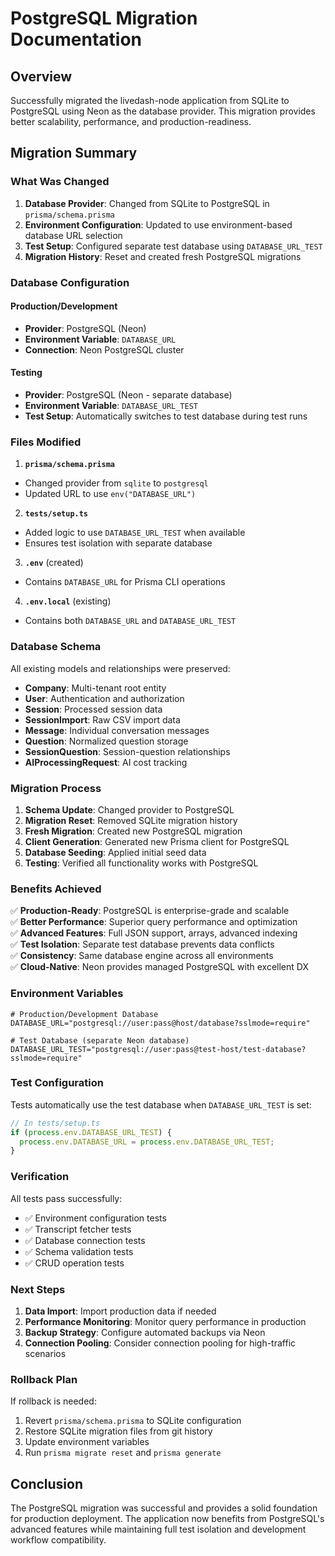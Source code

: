# PostgreSQL Migration Documentation

## Overview

Successfully migrated the livedash-node application from SQLite to PostgreSQL using Neon as the database provider. This migration provides better scalability, performance, and production-readiness.

## Migration Summary

### What Was Changed

1.  **Database Provider**: Changed from SQLite to PostgreSQL in `prisma/schema.prisma`
2.  **Environment Configuration**: Updated to use environment-based database URL selection
3.  **Test Setup**: Configured separate test database using `DATABASE_URL_TEST`
4.  **Migration History**: Reset and created fresh PostgreSQL migrations

### Database Configuration

#### Production/Development

- **Provider**: PostgreSQL (Neon)
- **Environment Variable**: `DATABASE_URL`
- **Connection**: Neon PostgreSQL cluster

#### Testing

- **Provider**: PostgreSQL (Neon - separate database)
- **Environment Variable**: `DATABASE_URL_TEST`
- **Test Setup**: Automatically switches to test database during test runs

### Files Modified

1.  **`prisma/schema.prisma`**

- Changed provider from `sqlite` to `postgresql`
- Updated URL to use `env("DATABASE_URL")`

2.  **`tests/setup.ts`**

- Added logic to use `DATABASE_URL_TEST` when available
- Ensures test isolation with separate database

3.  **`.env`** (created)

- Contains `DATABASE_URL` for Prisma CLI operations

4.  **`.env.local`** (existing)

- Contains both `DATABASE_URL` and `DATABASE_URL_TEST`

### Database Schema

All existing models and relationships were preserved:

- **Company**: Multi-tenant root entity
- **User**: Authentication and authorization
- **Session**: Processed session data
- **SessionImport**: Raw CSV import data
- **Message**: Individual conversation messages
- **Question**: Normalized question storage
- **SessionQuestion**: Session-question relationships
- **AIProcessingRequest**: AI cost tracking

### Migration Process

1.  **Schema Update**: Changed provider to PostgreSQL
2.  **Migration Reset**: Removed SQLite migration history
3.  **Fresh Migration**: Created new PostgreSQL migration
4.  **Client Generation**: Generated new Prisma client for PostgreSQL
5.  **Database Seeding**: Applied initial seed data
6.  **Testing**: Verified all functionality works with PostgreSQL

### Benefits Achieved

✅ **Production-Ready**: PostgreSQL is enterprise-grade and scalable  
✅ **Better Performance**: Superior query performance and optimization  
✅ **Advanced Features**: Full JSON support, arrays, advanced indexing  
✅ **Test Isolation**: Separate test database prevents data conflicts  
✅ **Consistency**: Same database engine across all environments  
✅ **Cloud-Native**: Neon provides managed PostgreSQL with excellent DX

### Environment Variables

```env
# Production/Development Database
DATABASE_URL="postgresql://user:pass@host/database?sslmode=require"

# Test Database (separate Neon database)
DATABASE_URL_TEST="postgresql://user:pass@test-host/test-database?sslmode=require"
```

### Test Configuration

Tests automatically use the test database when `DATABASE_URL_TEST` is set:

```typescript
// In tests/setup.ts
if (process.env.DATABASE_URL_TEST) {
  process.env.DATABASE_URL = process.env.DATABASE_URL_TEST;
}
```

### Verification

All tests pass successfully:

- ✅ Environment configuration tests
- ✅ Transcript fetcher tests
- ✅ Database connection tests
- ✅ Schema validation tests
- ✅ CRUD operation tests

### Next Steps

1.  **Data Import**: Import production data if needed
2.  **Performance Monitoring**: Monitor query performance in production
3.  **Backup Strategy**: Configure automated backups via Neon
4.  **Connection Pooling**: Consider connection pooling for high-traffic scenarios

### Rollback Plan

If rollback is needed:

1.  Revert `prisma/schema.prisma` to SQLite configuration
2.  Restore SQLite migration files from git history
3.  Update environment variables
4.  Run `prisma migrate reset` and `prisma generate`

## Conclusion

The PostgreSQL migration was successful and provides a solid foundation for production deployment. The application now benefits from PostgreSQL's advanced features while maintaining full test isolation and development workflow compatibility.

